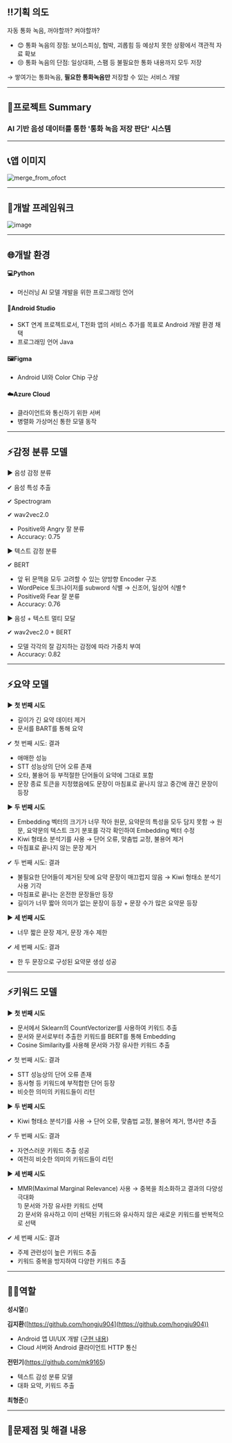 ## ‼️기획 의도
자동 통화 녹음, 꺼야할까? 켜야할까?
- 😊 통화 녹음의 장점: 보이스피싱, 협박, 괴롭힘 등 예상치 못한 상황에서 객관적 자료 확보
- 😒 통화 녹음의 단점: 일상대화, 스팸 등 불필요한 통화 내용까지 모두 저장

→ 쌓여가는 통화녹음, **필요한 통화녹음만** 저장할 수 있는 서비스 개발

---

## 📝프로젝트 Summary
### AI 기반 음성 데이터를 통한 '통화 녹음 저장 판단' 시스템

---

## 📞앱 이미지
![merge_from_ofoct](https://user-images.githubusercontent.com/74871378/221477298-cc9d97bc-b31a-4a6b-93f9-93aea51fe226.png)

---

## 🚩개발 프레임워크
![image](https://user-images.githubusercontent.com/71757818/221478426-f6a518d6-5449-4ea2-82df-d56e737db08e.png)

---

## 🌐개발 환경
#### 💻Python
- 머신러닝 AI 모델 개발을 위한 프로그래밍 언어
 
#### 📱Android Studio
- SKT 연계 프로젝트로서, T전화 앱의 서비스 추가를 목표로 Android 개발 환경 채택
- 프로그래밍 언어 Java

#### 🖼️Figma
- Android UI와 Color Chip 구상

#### ☁️Azure Cloud
- 클라이언트와 통신하기 위한 서버
- 병렬화 가상머신 통한 모델 동작

---

## ⚡감정 분류 모델
▶ 음성 감정 분류

✔ 음성 특성 추출

✔ Spectrogram

✔ wav2vec2.0

- Positive와 Angry 잘 분류
- Accuracy: 0.75

▶ 텍스트 감정 분류

✔ BERT
- 앞 뒤 문맥을 모두 고려할 수 있는 양방향 Encoder 구조
- WordPeice 토크나이저를 subword 식별 → 신조어, 일상어 식별↑
- Positive와 Fear 잘 분류
- Accuracy: 0.76

▶ 음성 + 텍스트 멀티 모달 

✔ wav2vec2.0 + BERT
- 모델 각각의 잘 감지하는 감정에 따라 가중치 부여
- Accuracy: 0.82

---

## ⚡요약 모델
▶ **첫 번째 시도**
- 길이가 긴 요약 데이터 제거
- 문서를 BART를 통해 요약

✔ 첫 번째 시도: 결과
- 애매한 성능
- STT 성능상의 단어 오류 존재
- 오타, 불용어 등 부적절한 단어들이 요약에 그대로 포함
- 문장 종료 토큰을 지정했음에도 문장이 마침표로 끝나지 않고 중간에 끊긴 문장이 등장

▶ **두 번째 시도**
- Embedding 벡터의 크기가 너무 작아 원문, 요약문의 특성을 모두 담지 못함 → 원문, 요약문의 텍스트 크기 분포를 각각 확인하여 Embedding 벡터 수정
- Kiwi 형태소 분석기를 사용 → 단어 오류, 맞춤법 교정, 불용어 제거 
- 마침표로 끝나지 않는 문장 제거

✔ 두 번째 시도: 결과
- 불필요한 단어들이 제거된 탓에 요약 문장이 매끄럽지 않음 → Kiwi 형태소 분석기 사용 기각
- 마침표로 끝나는 온전한 문장들만 등장
- 길이가 너무 짧아 의미가 없는 문장이 등장 + 문장 수가 많은 요약문 등장

▶ **세 번째 시도**
- 너무 짧은 문장 제거, 문장 개수 제한

✔ 세 번째 시도: 결과
- 한 두 문장으로 구성된 요약문 생성 성공

---

## ⚡키워드 모델
▶ **첫 번째 시도**
- 문서에서 Sklearn의 CountVectorizer를 사용하여 키워드 추출
- 문서와 문서로부터 추출한 키워드를 BERT를 통해 Embedding
- Cosine Similarity를 사용해 문서와 가장 유사한 키워드 추출

✔ 첫 번째 시도: 결과
- STT 성능상의 단어 오류 존재
- 동사형 등 키워드에 부적합한 단어 등장
- 비슷한 의미의 키워드들이 리턴

▶ **두 번째 시도**
- Kiwi 형태소 분석기를 사용 → 단어 오류, 맞춤법 교정, 불용어 제거, 명사만 추출

✔ 두 번째 시도: 결과
- 자연스러운 키워드 추출 성공
- 여전히 비슷한 의미의 키워드들이 리턴

▶ **세 번째 시도**
- MMR(Maximal Marginal Relevance) 사용 → 중복을 최소화하고 결과의 다양성 극대화<br>
       1) 문서와 가장 유사한 키워드 선택<br>
       2) 문서와 유사하고 이미 선택된 키워드와 유사하지 않은 새로운 키워드를 반복적으로 선택 

✔ 세 번째 시도: 결과
- 주제 관련성이 높은 키워드 추출
- 키워드 중복을 방지하여 다양한 키워드 추출

---

## 🧑‍💻역할
**성시열**()

**김지환**([https://github.com/hongju904](https://github.com/hongju904))
- Android 앱 UI/UX 개발 ([구현 내용](https://velog.io/@hongju904/VoiceKeeper-app-%EA%B0%9C%EB%B0%9C-%EA%B8%B0%EB%A1%9D))
- Cloud 서버와 Android 클라이언트 HTTP 통신

**전민기**(https://github.com/mk9165)
- 텍스트 감성 분류 모델
- 대화 요약, 키워드 추출

**최형준**()

---

## 🧐문제점 및 해결 내용



